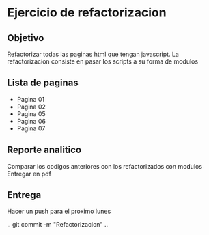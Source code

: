 # Ejercicio de refactorizacion

## Objetivo
Refactorizar todas las paginas html que tengan javascript. 
La refactorizacion consiste en pasar los scripts a su forma de modulos

## Lista de paginas
* Pagina 01
* Pagina 02
* Pagina 05
* Pagina 06
* Pagina 07

## Reporte analitico
Comparar los codigos anteriores con los refactorizados con modulos
Entregar en pdf

## Entrega
Hacer un push para el proximo lunes

..
git commit -m "Refactorizacion"
..